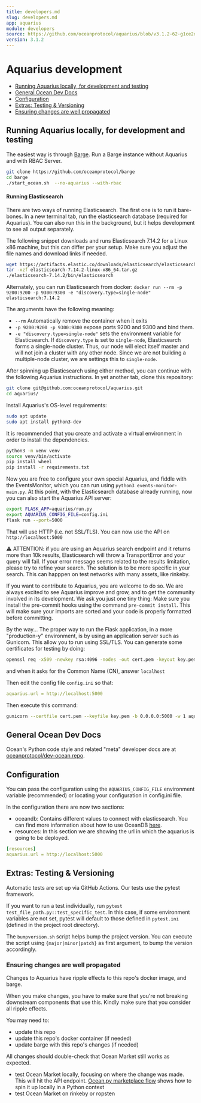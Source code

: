 ```yaml
---
title: developers.md
slug: developers.md
app: aquarius
module: developers
source: https://github.com/oceanprotocol/aquarius/blob/v3.1.2-62-g1ce2da0/developers.md
version: 3.1.2
---
```

# Aquarius development

  * [Running Aquarius locally, for development and testing](#running-aquarius-locally-for-development-and-testing)
  * [General Ocean Dev Docs](#general-ocean-dev-docs)
  * [Configuration](#configuration)
  * [Extras: Testing &amp; Versioning](#extras-testing--versioning)
  * [Ensuring changes are well propagated](#ensuring-changes-are-well-propagated)

## Running Aquarius locally, for development and testing

The easiest way is through [Barge](https://github.com/oceanprotocol/barge). Run a Barge instance without Aquarius and with RBAC Server.

```bash
git clone https://github.com/oceanprotocol/barge
cd barge
./start_ocean.sh  --no-aquarius --with-rbac
```

#### Running Elasticsearch
There are two ways of running Elasticsearch. The first one is to run it bare-bones.
In a new terminal tab, run the elasticsearch database (required for Aquarius).
You can also run this in the background, but it helps development to see all output separately.

The following snippet downloads and runs Elasticsearch 7.14.2 for a Linux x86 machine, but this can differ per your setup.
Make sure you adjust the file names and download links if needed.

```bash
wget https://artifacts.elastic.co/downloads/elasticsearch/elasticsearch-7.14.2-linux-x86_64.tar.gz
tar -xzf elasticsearch-7.14.2-linux-x86_64.tar.gz
./elasticsearch-7.14.2/bin/elasticsearch
```

Alternately, you can run Elasticsearch from docker:
`docker run --rm -p 9200:9200 -p 9300:9300 -e "discovery.type=single-node" elasticsearch:7.14.2`

The arguments have the following meaning:
- `--rm` Automatically remove the container when it exits
- `-p 9200:9200 -p 9300:9300` expose ports 9200 and 9300 and bind them.
- `-e "discovery.type=single-node"` sets the environment variable for Elasticsearch.
If `discovery.type` is set to `single-node`, Elasticsearch forms a single-node cluster. Thus, our node will elect itself master and will not join a cluster with any other node. Since we are not building a multiple-node cluster, we are settings this to `single-node`.

After spinning up Elasticsearch using either method, you can continue with the following Aquarius instructions. In yet another tab, clone this repository:

```bash
git clone git@github.com:oceanprotocol/aquarius.git
cd aquarius/
```

Install Aquarius's OS-level requirements:

```bash
sudo apt update
sudo apt install python3-dev
```

It is recommended that you create and activate a virtual environment in order to install the dependencies.

```bash
python3 -m venv venv
source venv/bin/activate
pip install wheel
pip install -r requirements.txt
```

Now you are free to configure your own special Aquarius, and fiddle with the EventsMonitor, which you can run using `python3 events-monitor-main.py`. At this point, with the Elasticsearch database already running, now you can also start the Aquarius API server:

```bash
export FLASK_APP=aquarius/run.py
export AQUARIUS_CONFIG_FILE=config.ini
flask run --port=5000
```

That will use HTTP (i.e. not SSL/TLS). You can now use the API on `http://localhost:5000`

⚠️ ATTENTION: if you are using an Aquarius search endpoint and it returns more than 10k results,
    Elasticsearch will throw a TransportError and your query will fail. If your error message seems related to the results limitation, please try to refine your search.
    The solution is to be more specific in your search. This can happpen on test networks with many assets, like rinkeby.

If you want to contribute to Aquarius, you are welcome to do so. We are always excited to see Aquarius improve and grow, and to get the community involved in its development. We ask you just one tiny thing: Make sure you install the pre-commit hooks using the command `pre-commit install`. This will make sure your imports are sorted and your code is properly formatted before committing.

By the way... The proper way to run the Flask application, in a more "production-y" environment, is by using an application server such as Gunicorn. This allow you to run using SSL/TLS.
You can generate some certificates for testing by doing:

```bash
openssl req -x509 -newkey rsa:4096 -nodes -out cert.pem -keyout key.pem -days 365
```

and when it asks for the Common Name (CN), answer `localhost`

Then edit the config file `config.ini` so that:

```yaml
aquarius.url = http://localhost:5000
```

Then execute this command:

```bash
gunicorn --certfile cert.pem --keyfile key.pem -b 0.0.0.0:5000 -w 1 aquarius.run:app
```

## General Ocean Dev Docs

Ocean's Python code style and related "meta" developer docs are at [oceanprotocol/dev-ocean repo](https://github.com/oceanprotocol/dev-ocean).

## Configuration

You can pass the configuration using the `AQUARIUS_CONFIG_FILE` environment variable (recommended) or locating your configuration in config.ini file.

In the configuration there are now two sections:

- oceandb: Contains different values to connect with elasticsearch. You can find more information about how to use OceanDB [here](https://github.com/oceanprotocol/oceandb-driver-interface).
- resources: In this section we are showing the url in which the aquarius is going to be deployed.

```yaml
[resources]
aquarius.url = http://localhost:5000
```

## Extras: Testing & Versioning

Automatic tests are set up via GitHub Actions. Our tests use the pytest framework.

If you want to run a test individually, run `pytest test_file_path.py::test_specific_test`.
In this case, if some environment variables are not set, pytest will default to those defined in `pytest.ini` (defined in the project root directory).

The `bumpversion.sh` script helps bump the project version. You can execute the script using `{major|minor|patch}` as first argument, to bump the version accordingly.

### Ensuring changes are well propagated

Changes to Aquarius have ripple effects to this repo's docker image, and barge.

When you make changes, you have to make sure that you're not breaking downstream components that use this. Kindly make sure that you consider all ripple effects.

You may need to:
- update this repo
- update this repo's docker container (if needed)
- update barge with this repo's changes (if needed)

All changes should double-check that Ocean Market still works as expected.
- test Ocean Market locally, focusing on where the change was made. This will hit the API endpoint. [Ocean.py marketplace flow](https://github.com/oceanprotocol/ocean.py/blob/main/READMEs/marketplace-flow.md) shows how to spin it up locally in a Python context
- test Ocean Market on rinkeby or ropsten
